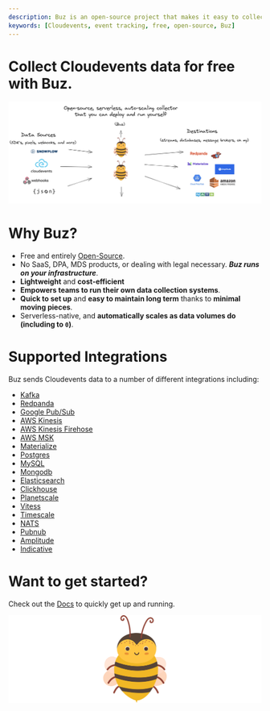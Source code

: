 ```yaml
---
description: Buz is an open-source project that makes it easy to collect data from Cloudevents
keywords: [Cloudevents, event tracking, free, open-source, Buz]
---
```


# Collect Cloudevents data for free with Buz.

![buzz](../../../static/img/buzflow.png)


# Why Buz?

- Free and entirely [Open-Source](https://github.com/silverton-io/buz).
- No SaaS, DPA, MDS products, or dealing with legal necessary. ***Buz runs on your infrastructure***.
- **Lightweight** and **cost-efficient**
- **Empowers teams to run their own data collection systems**.
- **Quick to set up** and **easy to maintain long term** thanks to **minimal moving pieces**.
- Serverless-native, and **automatically scales as data volumes do (including to `0`)**.


# Supported Integrations

Buz sends Cloudevents data to a number of different integrations including:

- [Kafka](/sources/cloudevents/integrations/kafka)
- [Redpanda](/sources/cloudevents/integrations/redpanda)
- [Google Pub/Sub](/sources/cloudevents/integrations/google-pub-sub)
- [AWS Kinesis](/sources/cloudevents/integrations/aws-kinesis)
- [AWS Kinesis Firehose](/sources/cloudevents/integrations/aws-kinesis-firehose)
- [AWS MSK](/sources/cloudevents/integrations/aws-msk)
- [Materialize](/sources/cloudevents/integrations/materialize)
- [Postgres](/sources/cloudevents/integrations/postgres)
- [MySQL](/sources/cloudevents/integrations/mysql)
- [Mongodb](/sources/cloudevents/integrations/mongodb)
- [Elasticsearch](/sources/cloudevents/integrations/elasticsearch)
- [Clickhouse](/sources/cloudevents/integrations/clickhouse)
- [Planetscale](/sources/cloudevents/integrations/planetscale)
- [Vitess](/sources/cloudevents/integrations/vitess)
- [Timescale](/sources/cloudevents/integrations/timescale)
- [NATS](/sources/cloudevents/integrations/nats)
- [Pubnub](/sources/cloudevents/integrations/pubnub)
- [Amplitude](/sources/cloudevents/integrations/amplitude)
- [Indicative](/sources/cloudevents/integrations/indicative)


# Want to get started?

Check out the [Docs](/) to quickly get up and running.


![buzz](../../../static/img/buzz.png)